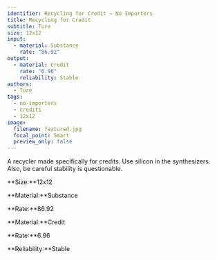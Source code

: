 ```yaml
---
identifier: Recycling for Credit – No Importers
title: Recycling for Credit
subtitle: Ture
size: 12x12
input:
  - material: Substance
    rate: "86.92"
output:
  - material: Credit
    rate: "6.96"
    reliability: Stable
authors:
  - Ture
tags:
  - no-importers
  - credits
  - 12x12
image:
  filename: featured.jpg
  focal_point: Smart
  preview_only: false
---
```

A recycler made specifically for credits. Use silicon in the synthesizers. Also, be careful stability is questionable.

**Size:**12x12

**Material:**Substance

**Rate:**86.92

**Material:**Credit

**Rate:**6.96

**Reliability:**Stable